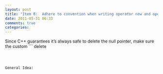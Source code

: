 ```yaml
---
layout: post
title: "Item 8:  Adhere to convention when writing operator new and operator delete"
date: 2011-05-31 06:33
comments: true
categories: 
---
```


Since C++ guarantees it’s always safe to delete the null pointer, make sure the custom ```
delete
``` will honor that guarantee



General Idea:



